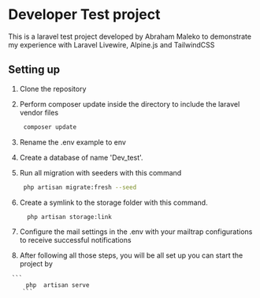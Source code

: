 # Developer Test project

This is a laravel test project developed by Abraham Maleko to demonstrate my experience with Laravel Livewire, Alpine.js and TailwindCSS

## Setting up

  1. Clone the repository 
  
  2. Perform composer update inside the directory to include the laravel vendor files

        ```bash
         composer update
        ```
  3. Rename the .env example to env

  4. Create a database of name 'Dev_test'.

  5. Run all migration with seeders with this command 
     
        ```bash
         php artisan migrate:fresh --seed
        ```
  6. Create a symlink to the storage folder with this command.

       ```bash
         php artisan storage:link
        ```
   7. Configure the mail settings in the .env with your mailtrap configurations to receive successful notifications
   
   8. After following all those steps, you will be all set up you can start the project by 

     ```
         php  artisan serve
        ```
